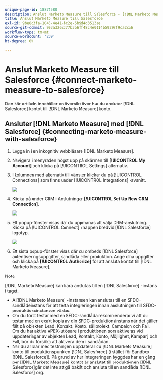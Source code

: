 ```yaml
---
unique-page-id: 18874580
description: Anslut Marketo Measure till Salesforce - [!DNL Marketo Measure] - Produktdokumentation
title: Anslut Marketo Measure till Salesforce
exl-id: 9be8d3fa-1045-4e41-bc2e-5b9d4d3513ae
source-git-commit: 993a326c377b3b6ff48c4e0114b59297f9ca2ca6
workflow-type: tm+mt
source-wordcount: '269'
ht-degree: 0%

---
```


# Anslut Marketo Measure till Salesforce {#connect-marketo-measure-to-salesforce}

Den här artikeln innehåller en översikt över hur du ansluter [!DNL Salesforce] kontot till [!DNL Marketo Measure] konto.

## Ansluter [!DNL Marketo Measure] med [!DNL Salesforce] {#connecting-marketo-measure-with-salesforce}

1. Logga in i en inkognitiv webbläsare [!DNL Marketo Measure].

1. Navigera i menyraden högst upp på skärmen till **[!UICONTROL My Account]** och klicka på [!UICONTROL Settings] alternativ.

1. I kolumnen med alternativ till vänster klickar du på [!UICONTROL Connections] som finns under [!UICONTROL Integrations] -avsnitt.

   ![](assets/1.png)

1. Klicka på under CRM i Anslutningar **[!UICONTROL Set Up New CRM Connection]**.

   ![](assets/2.png)

1. Ett popup-fönster visas där du uppmanas att välja CRM-anslutning. Klicka på [!UICONTROL Connect] knappen bredvid [!DNL Salesforce] logotyp.

   ![](assets/3.png)

1. Ett sista popup-fönster visas där du ombeds [!DNL Salesforce] autentiseringsuppgifter, sandlåda eller produktion. Ange dina uppgifter och klicka på **[!UICONTROL Authorize]** för att ansluta kontot till [!DNL Marketo Measure].

>[!NOTE]
>
>[!DNL Marketo Measure] kan bara anslutas till en [!DNL Salesforce] -instans i taget.
>
>* A [!DNL Marketo Measure] -instansen kan anslutas till en SFDC-sandlådeinstans för att testa integreringen innan anslutningen till SFDC-produktionsinstansen växlas.
>* Om du först testar med en SFDC-sandlåda rekommenderar vi att du testar med en exakt kopia av din SFDC-produktionsinstans när det gäller fält på objekten Lead, Kontakt, Konto, säljprojekt, Campaign och Fall. Om du har aktiva APEX-utlösare i produktionen som aktiveras vid uppdateringar av objekten Lead, Kontakt, Konto, Möjlighet, Kampanj och Fall, bör du försöka att aktivera dem i sandlådan.
>* När du är klar med testningen uppdaterar du [!DNL Marketo Measure] konto till produktionspunkten [!DNL Salesforce] (i stället för Sandbox [!DNL Salesforce]). På grund av hur integreringen byggdes har en gång per [!DNL Marketo Measure] kontot är anslutet till produktionen [!DNL Salesforce]går det inte att gå bakåt och ansluta till en sandlåda [!DNL Salesforce] org.


